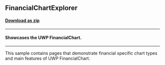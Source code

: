 ## FinancialChartExplorer
#### [Download as zip](https://downgit.github.io/#/home?url=https://github.com/GrapeCity/ComponentOne-UWP-Samples/tree/master/\C1.UWP.FlexChart\VB\FinancialChartExplorer)
____
#### Showcases the UWP FinancialChart.
____
This sample contains pages that demonstrate financial specific chart types
and main features of UWP FinancialChart.
